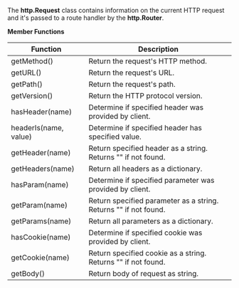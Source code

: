 The **http.Request** class contains information on the current HTTP request
and it's passed to a route handler by the **http.Router**.

**Member Functions**

| Function | Description |
| ------ | ----------- |
| getMethod() | Return the request's HTTP method. |
| getURL() | Return the request's URL. |
| getPath() | Return the request's path. |
| getVersion() | Return the HTTP protocol version. |
| hasHeader(name) | Determine if specified header was provided by client. |
| headerIs(name, value) | Determine if specified header has specified value. |
| getHeader(name) | Return specified header as a string. Returns "" if not found. |
| getHeaders(name) | Return all headers as a dictionary. |
| hasParam(name) | Determine if specified parameter was provided by client. |
| getParam(name) | Return specified parameter as a string. Returns "" if not found. |
| getParams(name) | Return all parameters as a dictionary. |
| hasCookie(name) | Determine if specified cookie was provided by client. |
| getCookie(name) | Return specified cookie as a string. Returns "" if not found. |
| getBody() | Return body of request as string. |
